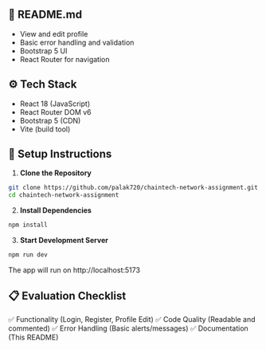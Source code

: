 
## 📘 README.md
- View and edit profile
- Basic error handling and validation
- Bootstrap 5 UI
- React Router for navigation


## ⚙️ Tech Stack


- React 18 (JavaScript)
- React Router DOM v6
- Bootstrap 5 (CDN)
- Vite (build tool)


## 🚀 Setup Instructions


1. **Clone the Repository**
```bash
git clone https://github.com/palak720/chaintech-network-assignment.git
cd chaintech-network-assignment
```


2. **Install Dependencies**
```bash
npm install
```


3. **Start Development Server**
```bash
npm run dev
```
The app will run on http://localhost:5173


## 📋 Evaluation Checklist


✅ Functionality (Login, Register, Profile Edit)
✅ Code Quality (Readable and commented)
✅ Error Handling (Basic alerts/messages)
✅ Documentation (This README)
